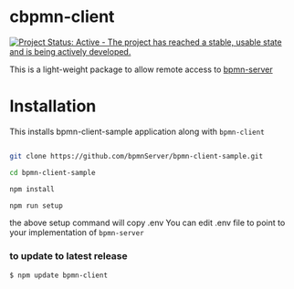 cbpmn-client
===========

[![Project Status: Active - The project has reached a stable, usable state and is being actively developed.](http://www.repostatus.org/badges/latest/active.svg)](http://www.repostatus.org/#active)

This is a light-weight package to allow remote access to [bpmn-server](https://github.com/bpmnServer/bpmn-server)

# Installation

This installs bpmn-client-sample application along with `bpmn-client`

```sh

git clone https://github.com/bpmnServer/bpmn-client-sample.git

cd bpmn-client-sample

npm install

npm run setup
```
the above setup command will copy .env 
You can edit .env file to point to your implementation of `bpmn-server`

### to update to latest release

```
$ npm update bpmn-client
```
